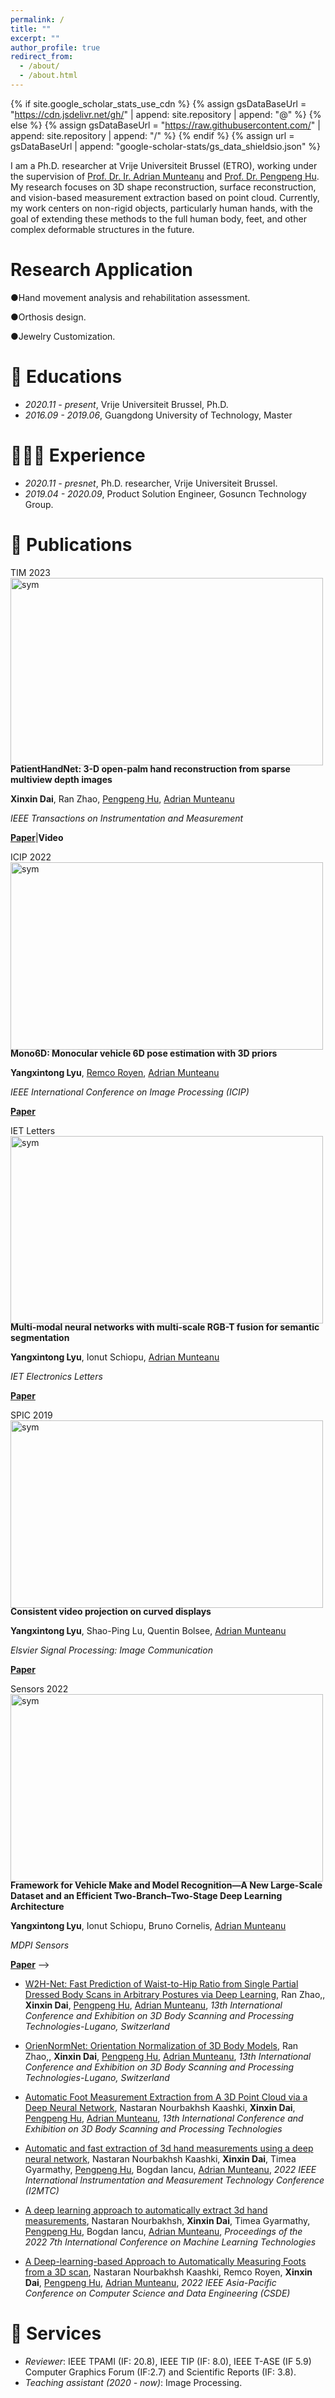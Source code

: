 ```yaml
---
permalink: /
title: ""
excerpt: ""
author_profile: true
redirect_from: 
  - /about/
  - /about.html
---
```


{% if site.google_scholar_stats_use_cdn %}
{% assign gsDataBaseUrl = "https://cdn.jsdelivr.net/gh/" | append: site.repository | append: "@" %}
{% else %}
{% assign gsDataBaseUrl = "https://raw.githubusercontent.com/" | append: site.repository | append: "/" %}
{% endif %}
{% assign url = gsDataBaseUrl | append: "google-scholar-stats/gs_data_shieldsio.json" %}

<span class='anchor' id='about-me'></span>

I am a Ph.D. researcher at Vrije Universiteit Brussel (ETRO), working under the supervision of [Prof. Dr. Ir. Adrian Munteanu](https://www.etrovub.be/people/member/about-bio/acmuntea/) and [Prof. Dr. Pengpeng Hu](https://ai4engineeringlab.netlify.app/). My research focuses on 3D shape reconstruction, surface reconstruction, and vision-based measurement extraction based on point cloud. Currently, my work centers on non-rigid objects, particularly human hands, with the goal of extending these methods to the full human body, feet, and other complex deformable structures in the future. 


# Research Application

<p><span class="bullet">●</span>Hand movement analysis and rehabilitation assessment.</p>
<p><span class="bullet">●</span>Orthosis design.</p>
<p><span class="bullet">●</span>Jewelry Customization.</p>

<!-- My research interests include but not limited to deep learning, object pose estimation, image semantic segmentation, 2D/3D vision, and domain adaptation. During my Ph.D., my research mainly focus on deep learning based multi-modal data fusion for traffic relevant tasks. -->

<!-- # 🔥 News
- *2022.02*: &nbsp;🎉🎉 Lorem ipsum dolor sit amet, consectetur adipiscing elit. Vivamus ornare aliquet ipsum, ac tempus justo dapibus sit amet. 
- *2022.02*: &nbsp;🎉🎉 Lorem ipsum dolor sit amet, consectetur adipiscing elit. Vivamus ornare aliquet ipsum, ac tempus justo dapibus sit amet.  -->
<span class='anchor' id='educations'></span>
# 📖 Educations
- *2020.11 - present*, Vrije Universiteit Brussel, Ph.D.
- *2016.09 - 2019.06*, Guangdong University of Technology, Master 

<span class='anchor' id='experience'></span>
# 🧗🏻‍♀️ Experience
- *2020.11 - presnet*, Ph.D. researcher, Vrije Universiteit Brussel.
- *2019.04 - 2020.09*, Product Solution Engineer, Gosuncn Technology Group. 

<span class='anchor' id='publications'></span>
# 📝 Publications 
<!-- W6DNet -->
<!-- <div class='paper-box'><div class='paper-box-image'><div><div class="badge">TIM 2024</div><img src='images/500x300.png' alt="sym" width="100%"></div></div> -->
<div class='paper-box'><div class='paper-box-image'><div style="height: 300px; width: 500px;"><div class="badge">TIM 2023</div><img src='images/TIMpipeline.png' onmouseout="this.src='images/TIMpipeline.png';" onmouseover="this.src='images/TIMresult.png';" alt="sym" style="height: auto; width: 100%;" object-fit="contain"></div></div>
<div class='paper-box-text' markdown="1">

**PatientHandNet: 3-D open-palm hand reconstruction from sparse multiview depth images**

**Xinxin Dai**, Ran Zhao, [Pengpeng Hu](https://ai4engineeringlab.netlify.app/), [Adrian Munteanu](https://www.etrovub.be/people/member/about-bio/acmuntea/)

*IEEE Transactions on Instrumentation and Measurement*

[**Paper**](https://pure.coventry.ac.uk/ws/portalfiles/portal/77631649/Post_print.pdf)|**Video**
</div>
</div>

<!-- Mono6D -->
<div class='paper-box'><div class='paper-box-image'><div style="height: 300px; width: 500px;"><div class="badge">ICIP 2022</div><img src='images/pubs/mono6d/pipeline.png' onmouseout="this.src='images/pubs/mono6d/pipeline.png';" onmouseover="this.src='images/pubs/mono6d/vis_results.png';" alt="sym" style="height: 100%; width: auto;" object-fit="contain"></div></div>
<div class='paper-box-text' markdown="1">

**Mono6D: Monocular vehicle 6D pose estimation with 3D priors**

**Yangxintong Lyu**, [Remco Royen](https://remcoroyen.github.io/), [Adrian Munteanu](https://www.etrovub.be/people/member/about-bio/acmuntea/)

*IEEE International Conference on Image Processing (ICIP)*

[**Paper**](https://ieeexplore.ieee.org/abstract/document/9897311/)
</div>
</div>

<!-- RGBT -->
<div class='paper-box'><div class='paper-box-image'><div style="height: 300px; width: 500px;"><div class="badge">IET Letters</div><img src='images/pubs/rgbt/pipeline.png' onmouseout="this.src='images/pubs/rgbt/pipeline.png';" onmouseover="this.src='images/pubs/rgbt/vis_result.png';" alt="sym" style="height: 100%; width: auto;" object-fit="contain"></div></div>
<div class='paper-box-text' markdown="1">

**Multi-modal neural networks with multi-scale RGB-T fusion for semantic segmentation**

**Yangxintong Lyu**, Ionut Schiopu, [Adrian Munteanu](https://www.etrovub.be/people/member/about-bio/acmuntea/)

*IET Electronics Letters*

[**Paper**](https://ietresearch.onlinelibrary.wiley.com/doi/abs/10.1049/el.2020.1635)
</div>
</div>

<!-- Curved -->
<div class='paper-box'><div class='paper-box-image'><div style="height: 300px; width: 500px;"><div class="badge">SPIC 2019</div><img src='images/pubs/curved/vr_setting.jpg' onmouseout="this.src='images/pubs/curved/vr_setting.jpg';" onmouseover="this.src='images/pubs/curved/curved_surface.png';" alt="sym" style="height: 100%; width: auto;" object-fit="contain"></div></div>
<div class='paper-box-text' markdown="1">

**Consistent video projection on curved displays**

**Yangxintong Lyu**, Shao-Ping Lu, Quentin Bolsee, [Adrian Munteanu](https://www.etrovub.be/people/member/about-bio/acmuntea/)

*Elsvier Signal Processing: Image Communication*

[**Paper**](https://www.sciencedirect.com/science/article/pii/S0923596518309457)
</div>
</div>

<!-- VMMR -->
<div class='paper-box'><div class='paper-box-image'><div style="height: 300px; width: 500px;"><div class="badge">Sensors 2022</div><img src='images/pubs/vmmr/pipeline.png' onmouseout="this.src='images/pubs/vmmr/pipeline.png';" onmouseover="this.src='images/pubs/vmmr/vis_result.png';" alt="sym" style="height: auto; width: 100%;" object-fit="contain"></div></div>
<div class='paper-box-text' markdown="1">

**Framework for Vehicle Make and Model Recognition—A New Large-Scale Dataset and an Efficient Two-Branch–Two-Stage Deep Learning Architecture**

**Yangxintong Lyu**, Ionut Schiopu, Bruno Cornelis, [Adrian Munteanu](https://www.etrovub.be/people/member/about-bio/acmuntea/)

*MDPI Sensors*

[**Paper**](https://www.mdpi.com/1424-8220/22/21/8439)  -->

</div>
</div>
<!-- - [Lorem ipsum dolor sit amet, consectetur adipiscing elit. Vivamus ornare aliquet ipsum, ac tempus justo dapibus sit amet](https://github.com), A, B, C, **CVPR 2020**  -->

- [W2H-Net: Fast Prediction of Waist-to-Hip Ratio from Single Partial Dressed Body Scans in Arbitrary Postures via Deep Learning](https://ieeexplore.ieee.org/stamp/stamp.jsp?arnumber=10448641), Ran Zhao,, **Xinxin Dai**, [Pengpeng Hu](https://ai4engineeringlab.netlify.app/), [Adrian Munteanu](https://www.etrovub.be/people/member/about-bio/acmuntea/), *13th International Conference and Exhibition on 3D Body Scanning and Processing Technologies-Lugano, Switzerland*


- [OrienNormNet: Orientation Normalization of 3D Body Models](https://www.researchgate.net/profile/Pengpeng-Hu/publication/363055957_OrienNormNet_Orientation_Normalization_of_3D_Body_Models/links/630c9ecc1ddd4470211a2e92/OrienNormNet-Orientation-Normalization-of-3D-Body-Models.pdf), Ran Zhao,, **Xinxin Dai**, [Pengpeng Hu](https://ai4engineeringlab.netlify.app/), [Adrian Munteanu](https://www.etrovub.be/people/member/about-bio/acmuntea/), *13th International Conference and Exhibition on 3D Body Scanning and Processing Technologies-Lugano, Switzerland*

- [Automatic Foot Measurement Extraction from A 3D Point Cloud via a Deep Neural Network](https://www.researchgate.net/profile/Pengpeng-Hu/publication/364718120_Automatic_Foot_Measurement_Extraction_from_a_3D_Point_Cloud_via_a_Deep_Neural_Network/links/63f168f731cb6a6d1d122d5f/Automatic-Foot-Measurement-Extraction-from-a-3D-Point-Cloud-via-a-Deep-Neural-Network.pdf), Nastaran Nourbakhsh Kaashki, **Xinxin Dai**, [Pengpeng Hu](https://ai4engineeringlab.netlify.app/), [Adrian Munteanu](https://www.etrovub.be/people/member/about-bio/acmuntea/), *13th International Conference and Exhibition on 3D Body Scanning and Processing Technologies*

- [Automatic and fast extraction of 3d hand measurements using a deep neural network](https://ieeexplore.ieee.org/stamp/stamp.jsp?arnumber=9806686), Nastaran Nourbakhsh Kaashki, **Xinxin Dai**, Timea Gyarmathy, [Pengpeng Hu](https://ai4engineeringlab.netlify.app/), Bogdan Iancu, [Adrian Munteanu](https://www.etrovub.be/people/member/about-bio/acmuntea/), *2022 IEEE International Instrumentation and Measurement Technology Conference (I2MTC)*

- [A deep learning approach to automatically extract 3d hand measurements](https://dl.acm.org/doi/abs/10.1145/3529399.3529423), Nastaran Nourbakhsh, **Xinxin Dai**, Timea Gyarmathy, [Pengpeng Hu](https://ai4engineeringlab.netlify.app/), Bogdan Iancu, [Adrian Munteanu](https://www.etrovub.be/people/member/about-bio/acmuntea/), *Proceedings of the 2022 7th International Conference on Machine Learning Technologies*

- [A Deep-learning-based Approach to Automatically Measuring Foots from a 3D scan](https://ieeexplore.ieee.org/stamp/stamp.jsp?arnumber=10089290), Nastaran Nourbakhsh Kaashki, Remco Royen, **Xinxin Dai**, [Pengpeng Hu](https://ai4engineeringlab.netlify.app/), [Adrian Munteanu](https://www.etrovub.be/people/member/about-bio/acmuntea/), *2022 IEEE Asia-Pacific Conference on Computer Science and Data Engineering (CSDE)*

<!--<span class='anchor' id='hornors-and-awards'></span>
# 🎖 Honors and Awards
- *National Scholarship*, awarded by the Chinese Ministry of Education (*top 1%*). 
- The 3rd prize in Shaanxi province, ACM/ICPC. 
- The 2nd prize in Shaanxi province, Contemporary Undergraduate Mathematical Contest in Modeling. -->

<span class='anchor' id='services'></span>
# 🌟 Services
- *Reviewer*: IEEE TPAMI (IF: 20.8), IEEE TIP (IF: 8.0), IEEE T-ASE (IF 5.9) Computer Graphics Forum (IF:2.7) and Scientific Reports (IF: 3.8).
- *Teaching assistant (2020 - now)*: Image Processing.


<!--<div align="right">Thanks for the template from <a href="https://github.com/RayeRen/acad-homepage.github.io">Yi Ren</a>.</div> -->


<!-- # 💬 Invited Talks
- *2021.06*, Lorem ipsum dolor sit amet, consectetur adipiscing elit. Vivamus ornare aliquet ipsum, ac tempus justo dapibus sit amet. 
- *2021.03*, Lorem ipsum dolor sit amet, consectetur adipiscing elit. Vivamus ornare aliquet ipsum, ac tempus justo dapibus sit amet.  \| [\[video\]](https://github.com/) -->

<!-- # 💻 Internships
- *2019.05 - 2020.02*, [Lorem](https://github.com/), China. -->
